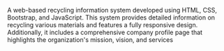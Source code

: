 A web-based recycling information system developed using HTML, CSS, Bootstrap, and JavaScript. This system provides detailed information on recycling various materials and features a fully responsive design. Additionally, it includes a comprehensive company profile page that highlights the organization's mission, vision, and services
